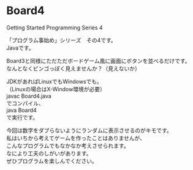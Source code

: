 # Board4
Getting Started Programming Series 4  

「プログラム事始め」シリーズ　その4です。  
Javaです。  

Board3と同様にただただボードゲーム風に画面にボタンを並べるだけです。  
なんとなくビンゴっぽく見えませんか？（見えないか）  

JDKがあればLinuxでもWindowsでも。  
（Linuxの場合はX-Window環境が必要）  
javac Board4.java  
でコンパイル、  
java Board4  
で実行です。  

今回は数字をダブらないようにランダムに表示させるのがキモです。  
私はいちから考えてゲームを作ったことはありませんが、  
こんなプログラムでもなかなか考えさせられます。  
なにより工夫のしがいがあります。  
ぜひプログラムを楽しんでください。  
